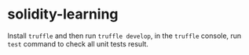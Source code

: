 # solidity-learning
Install `truffle` and then run `truffle develop`, in the `truffle` console, run `test` command to check all unit tests result.
